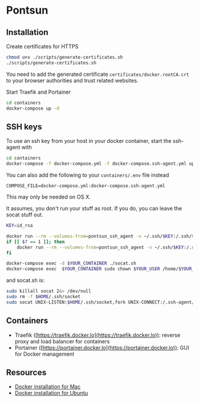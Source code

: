 # Pontsun

## Installation

Create certificates for HTTPS
```bash
chmod u+x ./scripts/generate-certificates.sh
./scripts/generate-certificates.sh
```
You need to add the generated certificate `certificates/docker.rootCA.crt` to your browser authorities and trust related websites.

Start Traefik and Portainer
```bash
cd containers
docker-compose up -d
```

## SSH keys

To use an ssh key from your host in your docker container, start the ssh-agent with

```bash
cd containers
docker-compose -f docker-compose.yml -f docker-compose.ssh-agent.yml up -d
```

You can also add the following to your `containers/.env` file instead

```
COMPOSE_FILE=docker-compose.yml:docker-compose.ssh-agent.yml
```

This may only be needed on OS X.

It assumes, you don't run your stuff as root. If you do, you can leave the socat stuff out.

```bash
KEY=id_rsa

docker run --rm --volumes-from=pontsun_ssh_agent -v ~/.ssh/$KEY:/.ssh/$KEY -it nardeas/ssh-agent ssh-add -l 
if [[ $? == 1 ]]; then
    docker run --rm --volumes-from=pontsun_ssh_agent -v ~/.ssh/$KEY:/.ssh/$KEY -it nardeas/ssh-agent ssh-add /root/.ssh/id_rsa
fi

docker-compose exec -d $YOUR_CONTAINER ./socat.sh
docker-compose exec  $YOUR_CONTAINER sudo chown $YOUR_USER /home/$YOUR_USER/.ssh/socket
```

and socat.sh is:
```bash
sudo killall socat 2&> /dev/null
sudo rm -f $HOME/.ssh/socket
sudo socat UNIX-LISTEN:$HOME/.ssh/socket,fork UNIX-CONNECT:/.ssh-agent/socket
```

## Containers

- Traefik ([https://traefik.docker.lo](https://traefik.docker.lo)): reverse proxy and load balancer for containers
- Portainer ([https://portainer.docker.lo](https://portainer.docker.lo)): GUI for Docker management

## Resources
- [Docker installation for Mac](docs/docker-installation-for-mac.md)
- [Docker installation for Ubuntu](docs/docker-installation-for-ubuntu.md)
